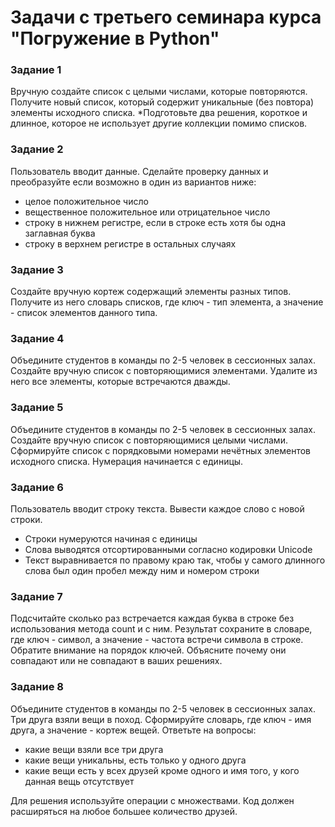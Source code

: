 # Задачи с третьего семинара курса "Погружение в Python"

### Задание 1
Вручную создайте список с целыми числами, которые повторяются. Получите новый список, который содержит уникальные (без повтора) элементы исходного списка. 
*Подготовьте два решения, короткое и длинное, которое не использует другие коллекции помимо списков.

### Задание 2
Пользователь вводит данные. Сделайте проверку данных и преобразуйте если возможно в один из вариантов ниже:
* целое положительное число
* вещественное положительное или отрицательное число
* строку в нижнем регистре, если в строке есть хотя бы одна заглавная буква
* строку в верхнем регистре в остальных случаях

### Задание 3
Создайте вручную кортеж содержащий элементы разных типов. Получите из него словарь списков, где ключ - тип элемента, а значение - список элементов данного типа.

### Задание 4
Объедините студентов в команды по 2-5 человек  в сессионных залах.
Создайте вручную список с повторяющимися элементами. Удалите из него все элементы, которые встречаются дважды.

### Задание 5
Объедините студентов в команды по 2-5 человек  в сессионных залах.
Создайте вручную список с повторяющимися целыми числами. Сформируйте список с порядковыми номерами нечётных элементов исходного списка. Нумерация начинается с единицы.

### Задание 6
Пользователь вводит строку текста. Вывести каждое слово с новой строки.
* Строки нумеруются начиная с единицы
* Слова выводятся отсортированными согласно кодировки Unicode
* Текст выравнивается по правому краю так, чтобы у самого длинного слова был один пробел между ним и номером строки

### Задание 7
Подсчитайте сколько раз встречается каждая буква в строке без использования метода count и с ним. Результат сохраните в словаре, где ключ - символ, а значение - частота встречи символа в строке. Обратите внимание на порядок ключей. Объясните почему они совпадают или не совпадают в ваших решениях.

### Задание 8
Объедините студентов в команды по 2-5 человек  в сессионных залах.
Три друга взяли вещи в поход. Сформируйте словарь, где ключ - имя друга, а значение - кортеж вещей. Ответьте на вопросы:
* какие вещи взяли все три друга
* какие вещи уникальны, есть только у одного друга
* какие вещи есть у всех друзей кроме одного и имя того, у кого данная вещь отсутствует

Для решения используйте операции с множествами. Код должен расширяться на любое большее количество друзей.

